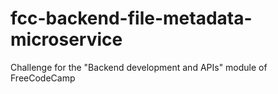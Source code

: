 # fcc-backend-file-metadata-microservice
Challenge for the "Backend development and APIs" module of FreeCodeCamp

